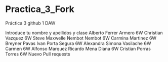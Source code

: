 # Practica_3_Fork
Práctica 3 github 1 DAW


Introduce tu nombre y apellidos y clase
Alberto Ferrer Armero 6W
Christian Vazquez 6W
Steve Maxwelle Nembot Nembot 6W
Carmina Martinez 6W
Breyner Pavas
Ivan Porta Segura 6W
Alexandra Simona Vasilache 6W
Carmen 6W
Alfonso Marquez
Ricardo Mena Diana 6W
Cristian Porras Torres 6W
Nuevo Pull requests
